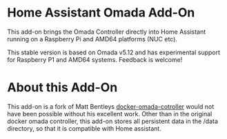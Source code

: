 # Home Assistant Omada Add-On
This add-on brings the Omada Controller directly into Home Assistant running on a Raspberry Pi and AMD64 platforms (NUC etc). 

This stable version is based on Omada v5.12 and has experimental support for Raspberry P1 and AMD64 systems. Feedback is welcome!

# About this Add-On
This add-on is a fork of Matt Bentleys [docker-omada-cotroller](https://github.com/mbentley/docker-omada-controller)  would not have been possible without his excellent work. Other than in the original docker omada controller, this add-on stores all persistent data in the /data directory, so that it is compatible with Home assistant.
